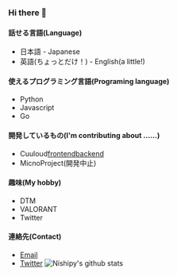 ### Hi there 👋
#### 話せる言語(Language)
 - 日本語 - Japanese
 - 英語(ちょっとだけ！) - English(a little!)
 <!-- 
 - 中国語(ほんとうにちょっとだけ！)
 -->
#### 使えるプログラミング言語(Programing language)
 - Python
 - Javascript
 - Go
 <!--
 - C++(勉強中)
 -->
#### 開発しているもの(I'm contributing about ......)
 - Cuuloud[frontend](https://github.com/NaiwTeam/cuuloud_frontend)[backend](https://github.com/NaiwTeam/cuuloud_backend)
 - MicnoProject(開発中止)
#### 趣味(My hobby)
 - DTM
 - VALORANT
 - Twitter
#### 連絡先(Contact)
 - [Email](mailto:contact@tmpra.jp)
 - [Twitter](https://Twitter.com/TMP_tenpura)
![Nishipy's github stats](https://github-readme-stats.vercel.app/api?username=TMP-tenpura)
<!--
**TMP-tenpura/TMP-tenpura** is a ✨ _special_ ✨ repository because its `README.md` (this file) appears on your GitHub profile.

Here are some ideas to get you started:

- 🔭 I’m currently working on ...
- 🌱 I’m currently learning ...
- 👯 I’m looking to collaborate on ...
- 🤔 I’m looking for help with ...
- 💬 Ask me about ...
- 📫 How to reach me: ...
- 😄 Pronouns: ...
- ⚡ Fun fact: ...
-->
